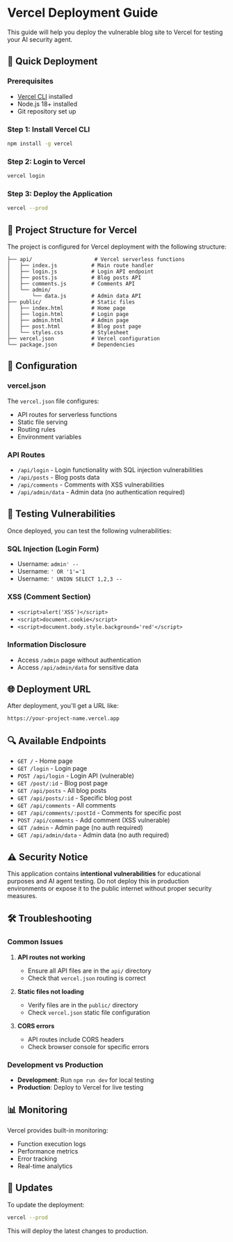 # Vercel Deployment Guide

This guide will help you deploy the vulnerable blog site to Vercel for testing your AI security agent.

## 🚀 Quick Deployment

### Prerequisites
- [Vercel CLI](https://vercel.com/cli) installed
- Node.js 18+ installed
- Git repository set up

### Step 1: Install Vercel CLI
```bash
npm install -g vercel
```

### Step 2: Login to Vercel
```bash
vercel login
```

### Step 3: Deploy the Application
```bash
vercel --prod
```

## 📁 Project Structure for Vercel

The project is configured for Vercel deployment with the following structure:

```
├── api/                    # Vercel serverless functions
│   ├── index.js           # Main route handler
│   ├── login.js           # Login API endpoint
│   ├── posts.js           # Blog posts API
│   ├── comments.js        # Comments API
│   └── admin/
│       └── data.js        # Admin data API
├── public/                # Static files
│   ├── index.html         # Home page
│   ├── login.html         # Login page
│   ├── admin.html         # Admin page
│   ├── post.html          # Blog post page
│   └── styles.css         # Stylesheet
├── vercel.json            # Vercel configuration
└── package.json           # Dependencies
```

## 🔧 Configuration

### vercel.json
The `vercel.json` file configures:
- API routes for serverless functions
- Static file serving
- Routing rules
- Environment variables

### API Routes
- `/api/login` - Login functionality with SQL injection vulnerabilities
- `/api/posts` - Blog posts data
- `/api/comments` - Comments with XSS vulnerabilities
- `/api/admin/data` - Admin data (no authentication required)

## 🧪 Testing Vulnerabilities

Once deployed, you can test the following vulnerabilities:

### SQL Injection (Login Form)
- Username: `admin' --`
- Username: `' OR '1'='1`
- Username: `' UNION SELECT 1,2,3 --`

### XSS (Comment Section)
- `<script>alert('XSS')</script>`
- `<script>document.cookie</script>`
- `<script>document.body.style.background='red'</script>`

### Information Disclosure
- Access `/admin` page without authentication
- Access `/api/admin/data` for sensitive data

## 🌐 Deployment URL

After deployment, you'll get a URL like:
```
https://your-project-name.vercel.app
```

## 🔍 Available Endpoints

- `GET /` - Home page
- `GET /login` - Login page
- `POST /api/login` - Login API (vulnerable)
- `GET /post/:id` - Blog post page
- `GET /api/posts` - All blog posts
- `GET /api/posts/:id` - Specific blog post
- `GET /api/comments` - All comments
- `GET /api/comments/:postId` - Comments for specific post
- `POST /api/comments` - Add comment (XSS vulnerable)
- `GET /admin` - Admin page (no auth required)
- `GET /api/admin/data` - Admin data (no auth required)

## ⚠️ Security Notice

This application contains **intentional vulnerabilities** for educational purposes and AI agent testing. Do not deploy this in production environments or expose it to the public internet without proper security measures.

## 🛠️ Troubleshooting

### Common Issues

1. **API routes not working**
   - Ensure all API files are in the `api/` directory
   - Check that `vercel.json` routing is correct

2. **Static files not loading**
   - Verify files are in the `public/` directory
   - Check `vercel.json` static file configuration

3. **CORS errors**
   - API routes include CORS headers
   - Check browser console for specific errors

### Development vs Production

- **Development**: Run `npm run dev` for local testing
- **Production**: Deploy to Vercel for live testing

## 📊 Monitoring

Vercel provides built-in monitoring:
- Function execution logs
- Performance metrics
- Error tracking
- Real-time analytics

## 🔄 Updates

To update the deployment:
```bash
vercel --prod
```

This will deploy the latest changes to production. 